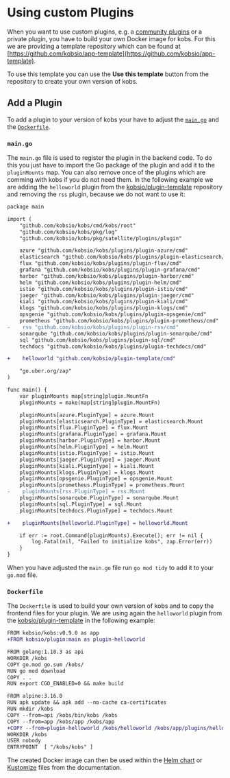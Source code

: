 # Using custom Plugins

When you want to use custom plugins, e.g. a [community plugins](../plugins/index.md#community-plugins) or a private plugin, you have to build your own Docker image for kobs. For this we are providing a template repository which can be found at [https://github.com/kobsio/app-template](https://github.com/kobsio/app-template).

To use this template you can use the **Use this template** button from the repository to create your own version of kobs.

## Add a Plugin

To add a plugin to your version of kobs your have to adjust the [`main.go`](https://github.com/kobsio/app-template/blob/main/main.go) and the [`Dockerfile`](https://github.com/kobsio/app-template/blob/main/Dockerfile).

### `main.go`

The `main.go` file is used to register the plugin in the backend code. To do this you just have to import the Go package of the plugin and add it to the `pluginMounts` map. You can also remove once of the plugins which are comming with kobs if you do not need them. In the following example we are adding the `helloworld` plugin from the [kobsio/plugin-template](https://github.com/kobsio/plugin-template) repository and removing the `rss` plugin, because we do not want to use it:

```diff
package main

import (
    "github.com/kobsio/kobs/cmd/kobs/root"
    "github.com/kobsio/kobs/pkg/log"
    "github.com/kobsio/kobs/pkg/satellite/plugins/plugin"

    azure "github.com/kobsio/kobs/plugins/plugin-azure/cmd"
    elasticsearch "github.com/kobsio/kobs/plugins/plugin-elasticsearch/cmd"
    flux "github.com/kobsio/kobs/plugins/plugin-flux/cmd"
    grafana "github.com/kobsio/kobs/plugins/plugin-grafana/cmd"
    harbor "github.com/kobsio/kobs/plugins/plugin-harbor/cmd"
    helm "github.com/kobsio/kobs/plugins/plugin-helm/cmd"
    istio "github.com/kobsio/kobs/plugins/plugin-istio/cmd"
    jaeger "github.com/kobsio/kobs/plugins/plugin-jaeger/cmd"
    kiali "github.com/kobsio/kobs/plugins/plugin-kiali/cmd"
    klogs "github.com/kobsio/kobs/plugins/plugin-klogs/cmd"
    opsgenie "github.com/kobsio/kobs/plugins/plugin-opsgenie/cmd"
    prometheus "github.com/kobsio/kobs/plugins/plugin-prometheus/cmd"
-    rss "github.com/kobsio/kobs/plugins/plugin-rss/cmd"
    sonarqube "github.com/kobsio/kobs/plugins/plugin-sonarqube/cmd"
    sql "github.com/kobsio/kobs/plugins/plugin-sql/cmd"
    techdocs "github.com/kobsio/kobs/plugins/plugin-techdocs/cmd"

+    helloworld "github.com/kobsio/plugin-template/cmd"

    "go.uber.org/zap"
)

func main() {
    var pluginMounts map[string]plugin.MountFn
    pluginMounts = make(map[string]plugin.MountFn)

    pluginMounts[azure.PluginType] = azure.Mount
    pluginMounts[elasticsearch.PluginType] = elasticsearch.Mount
    pluginMounts[flux.PluginType] = flux.Mount
    pluginMounts[grafana.PluginType] = grafana.Mount
    pluginMounts[harbor.PluginType] = harbor.Mount
    pluginMounts[helm.PluginType] = helm.Mount
    pluginMounts[istio.PluginType] = istio.Mount
    pluginMounts[jaeger.PluginType] = jaeger.Mount
    pluginMounts[kiali.PluginType] = kiali.Mount
    pluginMounts[klogs.PluginType] = klogs.Mount
    pluginMounts[opsgenie.PluginType] = opsgenie.Mount
    pluginMounts[prometheus.PluginType] = prometheus.Mount
-    pluginMounts[rss.PluginType] = rss.Mount
    pluginMounts[sonarqube.PluginType] = sonarqube.Mount
    pluginMounts[sql.PluginType] = sql.Mount
    pluginMounts[techdocs.PluginType] = techdocs.Mount

+    pluginMounts[helloworld.PluginType] = helloworld.Mount

    if err := root.Command(pluginMounts).Execute(); err != nil {
        log.Fatal(nil, "Failed to initialize kobs", zap.Error(err))
    }
}
```

When you have adjusted the `main.go` file run `go mod tidy` to add it to your `go.mod` file.

### `Dockerfile`

The `Dockerfile` is used to build your own version of kobs and to copy the frontend files for your plugin. We are using again the `helloworld` plugin from the [kobsio/plugin-template](https://github.com/kobsio/plugin-template) in the following example:

```diff
FROM kobsio/kobs:v0.9.0 as app
+FROM kobsio/plugin:main as plugin-helloworld

FROM golang:1.18.3 as api
WORKDIR /kobs
COPY go.mod go.sum /kobs/
RUN go mod download
COPY . .
RUN export CGO_ENABLED=0 && make build

FROM alpine:3.16.0
RUN apk update && apk add --no-cache ca-certificates
RUN mkdir /kobs
COPY --from=api /kobs/bin/kobs /kobs
COPY --from=app /kobs/app /kobs/app
+COPY --from=plugin-helloworld /kobs/helloworld /kobs/app/plugins/helloworld
WORKDIR /kobs
USER nobody
ENTRYPOINT  [ "/kobs/kobs" ]
```

The created Docker image can then be used within the [Helm chart](../getting-started/installation/helm.md) or [Kustomize](../getting-started/installation/kustomize.md) files from the documentation.
